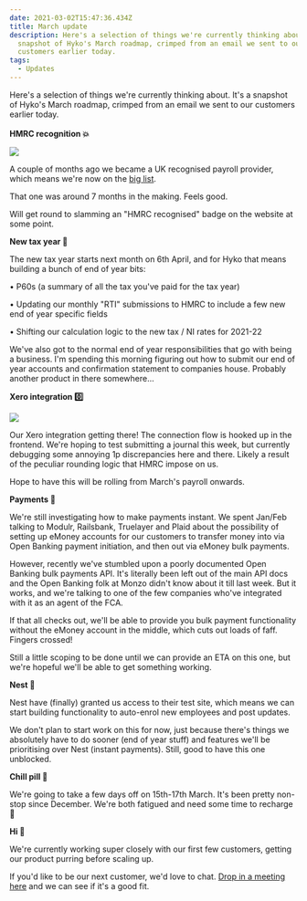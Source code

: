 ```yaml
---
date: 2021-03-02T15:47:36.434Z
title: March update
description: Here's a selection of things we're currently thinking about. It's a
  snapshot of Hyko's March roadmap, crimped from an email we sent to our
  customers earlier today.
tags:
  - Updates
---
```

Here's a selection of things we're currently thinking about. It's a snapshot of Hyko's March roadmap, crimped from an email we sent to our customers earlier today.\
\
**HMRC recognition 💥** 

![](assets/screenshot-2021-03-02-at-16.02.08.png)

A couple of months ago we became a UK recognised payroll provider, which means we're now on the [big list](https://www.gov.uk/payroll-software/paid-for-software). 

That one was around 7 months in the making. Feels good. 

Will get round to slamming an "HMRC recognised" badge on the website at some point.

**New tax year 🍾** 

The new tax year starts next month on 6th April, and for Hyko that means building a bunch of end of year bits:

• P60s (a summary of all the tax you've paid for the tax year)

• Updating our monthly "RTI" submissions to HMRC to include a few new end of year specific fields

• Shifting our calculation logic to the new tax / NI rates for 2021-22

We've also got to the normal end of year responsibilities that go with being a business. I'm spending this morning figuring out how to submit our end of year accounts and confirmation statement to companies house. Probably another product in there somewhere...

**Xero integration 0️⃣**

![](https://i.imgur.com/69rrE0I.png)

Our Xero integration getting there! The connection flow is hooked up in the frontend. We're hoping to test submitting a journal this week, but currently debugging some annoying 1p discrepancies here and there. Likely a result of the peculiar rounding logic that HMRC impose on us. 

Hope to have this will be rolling from March's payroll onwards. 

**Payments 💸**

We're still investigating how to make payments instant. We spent Jan/Feb talking to Modulr, Railsbank, Truelayer and Plaid about the possibility of setting up eMoney accounts for our customers to transfer money into via Open Banking payment initiation, and then out via eMoney bulk payments. 

However, recently we've stumbled upon a poorly documented Open Banking bulk payments API. It's literally been left out of the main API docs and the Open Banking folk at Monzo didn't know about it till last week. But it works, and we're talking to one of the few companies who've integrated with it as an agent of the FCA. 

If that all checks out, we'll be able to provide you bulk payment functionality without the eMoney account in the middle, which cuts out loads of faff. Fingers crossed!

Still a little scoping to be done until we can provide an ETA on this one, but we're hopeful we'll be able to get something working. 

**Nest 🐣**

Nest have (finally) granted us access to their test site, which means we can start building functionality to auto-enrol new employees and post updates. 

We don't plan to start work on this for now, just because there's things we absolutely have to do sooner (end of year stuff) and features we'll be prioritising over Nest (instant payments). Still, good to have this one unblocked. 

**Chill pill 🧘**

We're going to take a few days off on 15th-17th March. It's been pretty non-stop since December. We're both fatigued and need some time to recharge 💪 

**Hi 👋**

We're currently working super closely with our first few customers, getting our product purring before scaling up.

If you'd like to be our next customer, we'd love to chat. [Drop in a meeting here](https://calendly.com/naz-hyko/30min?back=1&month=2021-03) and we can see if it's a good fit.
